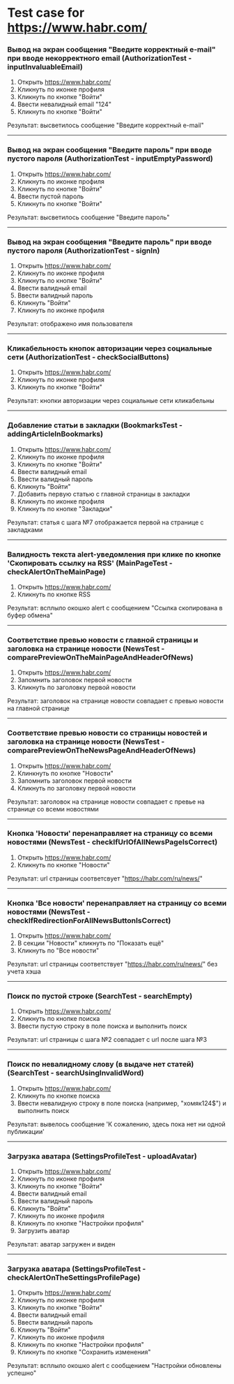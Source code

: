 # Test case for https://www.habr.com/

### Вывод на экран сообщения "Введите корректный e-mail" при вводе некорректного email (AuthorizationTest - inputInvaluableEmail)
1. Открыть https://www.habr.com/
2. Кликнуть по иконке профиля
3. Кликнуть по кнопке "Войти"
4. Ввести невалидный email "124"
5. Кликнуть по кнопке "Войти"

Результат: высветилось сообщение "Введите корректный e-mail"

---

### Вывод на экран сообщения "Введите пароль" при вводе пустого пароля (AuthorizationTest - inputEmptyPassword)
1. Открыть https://www.habr.com/
2. Кликнуть по иконке профиля
3. Кликнуть по кнопке "Войти"
4. Ввести пустой пароль
5. Кликнуть по кнопке "Войти"

Результат: высветилось сообщение "Введите пароль"

---

### Вывод на экран сообщения "Введите пароль" при вводе пустого пароля (AuthorizationTest - signIn)
1. Открыть https://www.habr.com/
2. Кликнуть по иконке профиля
3. Кликнуть по кнопке "Войти"
4. Ввести валидный email
5. Ввести валидный пароль
6. Кликнуть "Войти"
7. Кликнуть по иконке профиля

Результат: отображено имя пользователя

---

### Кликабельность кнопок авторизации через социальные сети (AuthorizationTest - checkSocialButtons)
1. Открыть https://www.habr.com/
2. Кликнуть по иконке профиля
3. Кликнуть по кнопке "Войти"

Результат: кнопки авторизации через социальные сети кликабельны

---

### Добавление статьи в закладки (BookmarksTest - addingArticleInBookmarks)
1. Открыть https://www.habr.com/
2. Кликнуть по иконке профиля
3. Кликнуть по кнопке "Войти"
4. Ввести валидный email
5. Ввести валидный пароль
6. Кликнуть "Войти"
7. Добавить первую статью с главной страницы в закладки
8. Кликнуть по иконке профиля
9. Кликнуть по кнопке "Закладки"

Результат: статья с шага №7 отображается первой на странице с закладками

---

### Валидность текста alert-уведомления при клике по кнопке 'Скопировать ссылку на RSS' (MainPageTest - checkAlertOnTheMainPage)
1. Открыть https://www.habr.com/
2. Кликнуть по кнопке RSS

Результат: всплыло окошко alert с сообщением "Ссылка скопирована в буфер обмена"

---

### Соответствие превью новости c главной страницы и заголовка на странице новости (NewsTest - comparePreviewOnTheMainPageAndHeaderOfNews)
1. Открыть https://www.habr.com/
2. Запомнить заголовок первой новости
3. Кликнуть по заголовку первой новости

Результат: заголовок на странице новости совпадает с превью новости на главной странице

---

### Соответствие превью новости со страницы новостей и заголовка на странице новости (NewsTest - comparePreviewOnTheNewsPageAndHeaderOfNews)
1. Открыть https://www.habr.com/
2. Клинкнуть по кнопке "Новости"
3. Запомнить заголовок первой новости
4. Кликнуть по заголовку первой новости

Результат: заголовок на странице новости совпадает с превье на странице со всеми новостями

---

### Кнопка 'Новости' перенаправляет на страницу со всеми новостями (NewsTest - checkIfUrlOfAllNewsPageIsCorrect)
1. Открыть https://www.habr.com/
2. Кликнуть по кнопке "Новости"

Результат: url страницы соответсвует "https://habr.com/ru/news/" 

---

### Кнопка 'Все новости' перенаправляет на страницу со всеми новостями (NewsTest - checkIfRedirectionForAllNewsButtonIsCorrect)
1. Открыть https://www.habr.com/
2. В секции "Новости" кликнуть по "Показать ещё"
3. Кликнуть по "Все новости"

Результат: url страницы соответствует "https://habr.com/ru/news/" без учета хэша

---

### Поиск по пустой строке (SearchTest - searchEmpty)
1. Открыть https://www.habr.com/
2. Кликнуть по кнопке поиска
3. Ввести пустую строку в поле поиска и выполнить поиск

Результат: url cтраницы с шага №2 совпадает с url после шага №3

---

### Поиск по невалидному слову (в выдаче нет статей) (SearchTest - searchUsingInvalidWord)
1. Открыть https://www.habr.com/
2. Кликнуть по кнопке поиска
3. Ввести невалидную строку в поле поиска (например, "хомяк124$") и выполнить поиск

Результат: вывелось сообщение 'К сожалению, здесь пока нет ни одной публикации'

---

### Загрузка аватара (SettingsProfileTest - uploadAvatar)
1. Открыть https://www.habr.com/
2. Кликнуть по иконке профиля
3. Кликнуть по кнопке "Войти"
4. Ввести валидный email
5. Ввести валидный пароль
6. Кликнуть "Войти"
7. Кликнуть по иконке профиля
8. Кликнуть по кнопке "Настройки профиля"
9. Загрузить аватар

Результат: аватар загружен и виден

---

### Загрузка аватара (SettingsProfileTest - checkAlertOnTheSettingsProfilePage)
1. Открыть https://www.habr.com/
2. Кликнуть по иконке профиля
3. Кликнуть по кнопке "Войти"
4. Ввести валидный email
5. Ввести валидный пароль
6. Кликнуть "Войти"
7. Кликнуть по иконке профиля
8. Кликнуть по кнопке "Настройки профиля"
9. Кликнуть по кнопке "Сохранить изменения"

Результат: всплыло окошко alert с сообщением "Настройки обновлены успешно"





